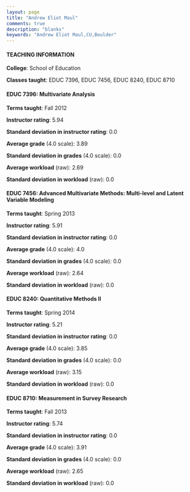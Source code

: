 ```yaml
---
layout: page
title: "Andrew Eliot Maul" 
comments: true
description: "blanks"
keywords: "Andrew Eliot Maul,CU,Boulder"
---
```

<head>
<script src="https://ajax.googleapis.com/ajax/libs/jquery/2.1.3/jquery.min.js"></script>
<script src="https://dl.dropboxusercontent.com/s/pc42nxpaw1ea4o9/highcharts.js?dl=0"></script>
<!-- <script src="../assets/js/highcharts.js"></script> -->
<style type="text/css">@font-face {
	font-family: "Bebas Neue";
	src: url(https://www.filehosting.org/file/details/544349/BebasNeue Regular.otf) format("opentype");
	}
	h1.Bebas { 
		font-family: "Bebas Neue", Verdana, Tahoma;
	}
</style>
</head>
	   
#### TEACHING INFORMATION

**College**: School of Education

**Classes taught**: EDUC 7396, EDUC 7456, EDUC 8240, EDUC 8710

#### EDUC 7396: Multivariate Analysis

**Terms taught**: Fall 2012

**Instructor rating**: 5.94

**Standard deviation in instructor rating**: 0.0

**Average grade** (4.0 scale): 3.89

**Standard deviation in grades** (4.0 scale): 0.0

**Average workload** (raw): 2.69

**Standard deviation in workload** (raw): 0.0

#### EDUC 7456: Advanced Multivariate Methods: Multi-level and Latent Variable Modeling

**Terms taught**: Spring 2013

**Instructor rating**: 5.91

**Standard deviation in instructor rating**: 0.0

**Average grade** (4.0 scale): 4.0

**Standard deviation in grades** (4.0 scale): 0.0

**Average workload** (raw): 2.64

**Standard deviation in workload** (raw): 0.0

#### EDUC 8240: Quantitative Methods II

**Terms taught**: Spring 2014

**Instructor rating**: 5.21

**Standard deviation in instructor rating**: 0.0

**Average grade** (4.0 scale): 3.85

**Standard deviation in grades** (4.0 scale): 0.0

**Average workload** (raw): 3.15

**Standard deviation in workload** (raw): 0.0

#### EDUC 8710: Measurement in Survey Research

**Terms taught**: Fall 2013

**Instructor rating**: 5.74

**Standard deviation in instructor rating**: 0.0

**Average grade** (4.0 scale): 3.91

**Standard deviation in grades** (4.0 scale): 0.0

**Average workload** (raw): 2.65

**Standard deviation in workload** (raw): 0.0

